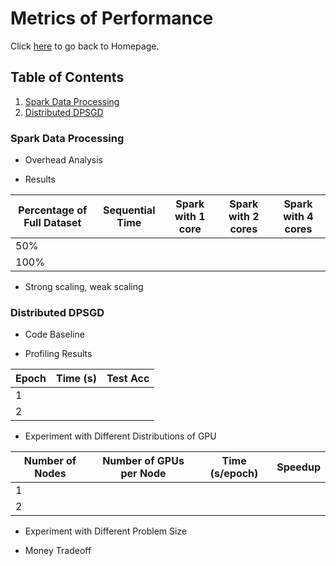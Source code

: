# Metrics of Performance

Click <a href="https://yanlitao.github.io/fastDP/">here</a> to go back to Homepage.

## Table of Contents
1. [Spark Data Processing](#spark-data-processing)
2. [Distributed DPSGD](#distributed-dpsgd)
 
### Spark Data Processing
 * Overhead Analysis

 * Results

| Percentage of Full Dataset   | Sequential Time  | Spark with 1 core | Spark with 2 cores | Spark with 4 cores |
| --------------------------   | ---------------  | ----------------- | ------------------ | ------------------ |  
| 50%                          |                  |                   |                    |                    |
| 100%                         |                  |                   |                    |                    |

 * Strong scaling, weak scaling 

### Distributed DPSGD
 * Code Baseline

 * Profiling Results

| Epoch   |  Time (s)  | Test Acc |
| ------- | ---------- | -------- |
| 1       |            |          |
| 2       |            |          | 

 * Experiment with Different Distributions of GPU

| Number of Nodes| Number of GPUs per Node  | Time (s/epoch) | Speedup |
| -------------- | ------------------------ | -------------- | ------- |
| 1              |                          |                |         |
| 2              |                          |                |         |

 * Experiment with Different Problem Size
 
 * Money Tradeoff
